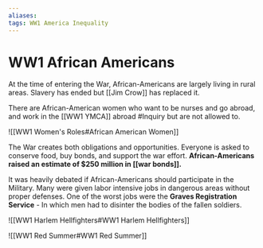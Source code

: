 ```yaml
---
aliases: 
tags: WW1 America Inequality 
---
```

# WW1 African Americans
At the time of entering the War, African-Americans are largely living in rural areas. Slavery has ended but [[Jim Crow]] has replaced it.

There are African-American women who want to be nurses and go abroad, and work in the [[WW1 YMCA]] abroad #Inquiry but are not allowed to.

![[WW1 Women's Roles#African American Women]]

The War creates both obligations and opportunities. Everyone is asked to conserve food, buy bonds, and support the war effort. **African-Americans raised an estimate of $250 million in [[war bonds]].**

It was heavily debated if African-Americans should participate in the Military. Many were given labor intensive jobs in dangerous areas without proper defenses. One of the worst jobs were the **Graves Registration Service** - In which men had to disinter the bodies of the fallen soldiers.

![[WW1 Harlem Hellfighters#WW1 Harlem Hellfighters]]

![[WW1 Red Summer#WW1 Red Summer]]